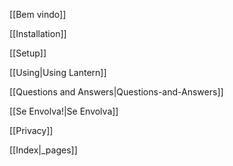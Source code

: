 [[Bem vindo]]

[[Installation]]

[[Setup]]

[[Using|Using Lantern]]

[[Questions and Answers|Questions-and-Answers]]

[[Se Envolva!|Se Envolva]]

[[Privacy]]

[[Index|_pages]]